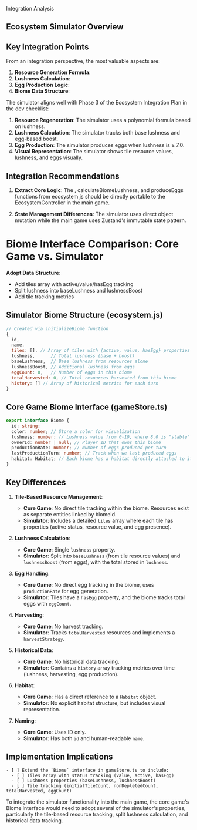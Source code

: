 Integration Analysis
## Ecosystem Simulator Overview

## Key Integration Points

From an integration perspective, the most valuable aspects are:

1. **Resource Generation Formula**:
2. **Lushness Calculation**:
3. **Egg Production Logic**:
4. **Biome Data Structure**:
 
The simulator aligns well with Phase 3 of the Ecosystem Integration Plan in the dev checklist:

1. **Resource Regeneration**: The simulator uses a polynomial formula based on lushness.
2. **Lushness Calculation**: The simulator tracks both base lushness and egg-based boost.
3. **Egg Production**: The simulator produces eggs when lushness is ≥ 7.0.
4. **Visual Representation**: The simulator shows tile resource values, lushness, and eggs visually.

## Integration Recommendations

1. **Extract Core Logic**: The , calculateBiomeLushness, and produceEggs functions from ecosystem.js should be directly portable to the EcosystemController in the main game.

2. **State Management Differences**: The simulator uses direct object mutation while the main game uses Zustand's immutable state pattern.


# Biome Interface Comparison: Core Game vs. Simulator

**Adopt Data Structure**: 
   - Add tiles array with active/value/hasEgg tracking
   - Split lushness into baseLushness and lushnessBoost
   - Add tile tracking metrics


## Simulator Biome Structure (ecosystem.js)
```javascript
// Created via initializeBiome function
{
  id,
  name,
  tiles: [], // Array of tiles with {active, value, hasEgg} properties
  lushness,      // Total lushness (base + boost)
  baseLushness,  // Base lushness from resources alone
  lushnessBoost, // Additional lushness from eggs
  eggCount: 0,   // Number of eggs in this biome
  totalHarvested: 0, // Total resources harvested from this biome
  history: [] // Array of historical metrics for each turn
}
```


## Core Game Biome Interface (gameStore.ts)
```typescript
export interface Biome {
  id: string;
  color: number; // Store a color for visualization
  lushness: number; // Lushness value from 0-10, where 8.0 is "stable"
  ownerId: number | null; // Player ID that owns this biome
  productionRate: number; // Number of eggs produced per turn
  lastProductionTurn: number; // Track when we last produced eggs
  habitat: Habitat; // Each biome has a habitat directly attached to it
}
```


## Key Differences

1. **Tile-Based Resource Management**:
   - **Core Game**: No direct tile tracking within the biome. Resources exist as separate entities linked by biomeId.
   - **Simulator**: Includes a detailed `tiles` array where each tile has properties (active status, resource value, and egg presence).

2. **Lushness Calculation**:
   - **Core Game**: Single `lushness` property.
   - **Simulator**: Split into `baseLushness` (from tile resource values) and `lushnessBoost` (from eggs), with the total stored in `lushness`.

3. **Egg Handling**:
   - **Core Game**: No direct egg tracking in the biome, uses `productionRate` for egg generation.
   - **Simulator**: Tiles have a `hasEgg` property, and the biome tracks total eggs with `eggCount`.

4. **Harvesting**:
   - **Core Game**: No harvest tracking.
   - **Simulator**: Tracks `totalHarvested` resources and implements a `harvestStrategy`.

5. **Historical Data**:
   - **Core Game**: No historical data tracking.
   - **Simulator**: Contains a `history` array tracking metrics over time (lushness, harvesting, egg production).

6. **Habitat**:
   - **Core Game**: Has a direct reference to a `Habitat` object.
   - **Simulator**: No explicit habitat structure, but includes visual representation.

7. **Naming**:
   - **Core Game**: Uses ID only.
   - **Simulator**: Has both `id` and human-readable `name`.

## Implementation Implications

```
- [ ] Extend the `Biome` interface in gameStore.ts to include:
  - [ ] Tiles array with status tracking (value, active, hasEgg)
  - [ ] Lushness properties (baseLushness, lushnessBoost)
  - [ ] Tile tracking (initialTileCount, nonDepletedCount, totalHarvested, eggCount)
```

To integrate the simulator functionality into the main game, the core game's Biome interface would need to adopt several of the simulator's properties, particularly the tile-based resource tracking, split lushness calculation, and historical data tracking.
